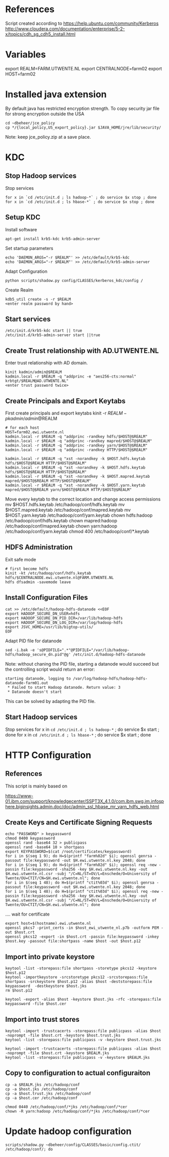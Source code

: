
# References
Script created according to
https://help.ubuntu.com/community/Kerberos
http://www.cloudera.com/documentation/enterprise/5-2-x/topics/cdh_sg_cdh5_install.html

# Variables
export REALM=FARM.UTWENTE.NL
export CENTRALNODE=farm02
export HOST=farm02

# Installed java extension
By default java has restricted encryption strength. To copy security jar file for strong encryption outside the USA
<On every node>
  
    cd ~dbeheer/jce_policy
    cp */{local_policy,US_export_policy}.jar $JAVA_HOME/jre/lib/security/

Note: keep jce_policy.zip at a save place.

# KDC

## Stop Hadoop services
Stop services

    for x in `cd /etc/init.d ; ls hadoop-*` ; do service $x stop ; done
    for x in `cd /etc/init.d ; ls hbase-*` ; do service $x stop ; done

## Setup KDC
Install software

    apt-get install krb5-kdc krb5-admin-server

Set startup parameters

    echo 'DAEMON_ARGS="-r $REALM"' >> /etc/default/krb5-kdc
    echo 'DAEMON_ARGS="-r $REALM"' >> /etc/default/krb5-admin-server

Adapt Configuration

    python scripts/shadow.py config/CLASSES/kerberos_kdc/config /

Create Realm

    kdb5_util create -s -r $REALM
    <enter realm password by hand> 
    
## Start services

    /etc/init.d/krb5-kdc start || true
    /etc/init.d/krb5-admin-server start ||true

## Create Trust relationship with AD.UTWENTE.NL
Enter trust relationship with AD domain.

    kinit kadmin/admin@$REALM
    kadmin.local -r $REALM -q "addprinc -e "aes256-cts:normal" krbtgt/$REALM@AD.UTWENTE.NL"
    <enter trust password twice>

## Create Principals and Export Keytabs
First create principals and export keytabs
<on kdc server>
    kinit -r $REALM -p kadmin/admin@$REALM
    <enter new password>

    # for each host 
    HOST=farm02.ewi.utwente.nl
    kadmin.local -r $REALM -q "addprinc -randkey hdfs/$HOST@$REALM"
    kadmin.local -r $REALM -q "addprinc -randkey mapred/$HOST@$REALM"
    kadmin.local -r $REALM -q "addprinc -randkey yarn/$HOST@$REALM"
    kadmin.local -r $REALM -q "addprinc -randkey HTTP/$HOST@$REALM"

    kadmin.local -r $REALM -q "xst -norandkey -k $HOST.hdfs.keytab hdfs/$HOST@$REALM HTTP/$HOST@$REALM"
    kadmin.local -r $REALM -q "xst -norandkey -k $HOST.hdfs.keytab hdfs/$HOST@$REALM HTTP/$HOST@$REALM"
    kadmin.local -r $REALM -q "xst -norandkey -k $HOST.mapred.keytab mapred/$HOST@$REALM HTTP/$HOST@$REALM"
    kadmin.local -r $REALM -q "xst -norandkey -k $HOST.yarn.keytab mapred/$HOST@$REALM yarn/$HOST@$REALM HTTP/$HOST@$REALM"

Move every keytab to the correct location and change access permissions
<on each server>
    mv $HOST.hdfs.keytab /etc/hadoop/conf/hdfs.keytab
    mv $HOST.mapred.keytab /etc/hadoop/conf/mapred.keytab
    mv $HOST.yarn.keytab /etc/hadoop/conf/yarn.keytab
    chown hdfs:hadoop /etc/hadoop/conf/hdfs.keytab
    chown mapred:hadoop /etc/hadoop/conf/mapred.keytab
    chown yarn:hadoop /etc/hadoop/conf/yarn.keytab
    chmod 400 /etc/hadoop/conf/*.keytab

## HDFS Administration 
Exit safe mode

    # first become hdfs
    kinit -kt /etc/hadoop/conf/hdfs.keytab hdfs/$CENTRALNODE.ewi.utwente.nl@FARM.UTWENTE.NL
    hdfs dfsadmin -savemode leave

## Install Configuration Files
<on each datanode>
  
    cat >> /etc/default/hadoop-hdfs-datanode <<EOF
    export HADOOP_SECURE_DN_USER=hdfs
    export HADOOP_SECURE_DN_PID_DIR=/var/lib/hadoop-hdfs
    export HADOOP_SECURE_DN_LOG_DIR=/var/log/hadoop-hdfs
    export JSVC_HOME=/usr/lib/bigtop-utils/
    EOF 
    
Adapt PID file for datanode
    
    sed -i.bak -e 's@PIDFILE=".*"@PIDFILE="/var/lib/hadoop-hdfs/hadoop_secure_dn.pid"@g' /etc/init.d/hadoop-hdfs-datanode

Note: without chaning the PID file, starting a datanode would succeed but the controlling script would return an error:
```
starting datanode, logging to /var/log/hadoop-hdfs/hadoop-hdfs-datanode-farm01.out
 * Failed to start Hadoop datanode. Return value: 3
 * Datanode doesn't start
```
This can be solved by adapting the PID file.

## Start Hadoop services
Stop services
    for x in `cd /etc/init.d ; ls hadoop-*` ; do service $x start ; done
    for x in `cd /etc/init.d ; ls hbase-*` ; do service $x start ; done

# HTTP Configuration

## References
This script is mainly based on 

https://www-01.ibm.com/support/knowledgecenter/SSPT3X_4.1.0/com.ibm.swg.im.infosphere.biginsights.admin.doc/doc/admin_ssl_hbase_mr_yarn_hdfs_web.html

## Create Keys and Certificate Signing Requests

    echo "PASSWORD" > keypassword
    chmod 0400 keypassword
    openssl rand -base64 32 > publicpass
    openssl rand -base64 10 > shortpass
    export KEYPASSWORD=$(cat /root/certificates/keypassword)
    for i in $(seq 1 9); do H=$(printf "farm%02d" $i); openssl genrsa -passout file:keypassword -out $H.ewi.utwente.nl.key 2048; done
    for i in $(seq 1 9); do H=$(printf "farm%02d" $i); openssl req -new -passin file:keypassword -sha256 -key $H.ewi.utwente.nl.key -out $H.ewi.utwente.nl.csr -subj "/C=NL/ST=OV/L=Enschede/O=University of Twente/OU=CTIT/CN=$H.ewi.utwente.nl"; done
    for i in $(seq 1 48); do H=$(printf "ctit%03d" $i); openssl genrsa -passout file:keypassword -out $H.ewi.utwente.nl.key 2048; done
    for i in $(seq 1 48); do H=$(printf "ctit%03d" $i); openssl req -new -passin file:keypassword -sha256 -key $H.ewi.utwente.nl.key -out $H.ewi.utwente.nl.csr -subj "/C=NL/ST=OV/L=Enschede/O=University of Twente/OU=CTIT/CN=$H.ewi.utwente.nl"; done

.... wait for certificate

    export host=$(hostname).ewi.utwente.nl
    openssl pkcs7 -print_certs -in $host_ewi_utwente_nl.p7b -outform PEM -out $host.crt
    openssl pkcs12 -export -in $host.crt -passin file:keypassword -inkey $host.key -passout file:shortpass -name $host -out $host.p12

## Import into private keystore
    keytool -list -storepass:file shortpass -storetype pkcs12 -keystore $host.p12 
    keytool -importkeystore -srcstoretype pkcs12 -srcstorepass:file shortpass -srckeystore $host.p12 -alias $host -deststorepass:file keypassword  -destkeystore $host.jks
    rm $host.p12

    keytool -export -alias $host -keystore $host.jks -rfc -storepass:file keypassword -file $host.cer

## Import into trust stores
    keytool -import -trustcacerts -storepass:file publicpass -alias $host -noprompt -file $host.crt -keystore $host.trust.jks
    keytool -list -storepass:file publicpass -v -keystore $host.trust.jks

    keytool -import -trustcacerts -storepass:file publicpass -alias $host -noprompt -file $host.crt -keystore $REALM.jks
    keytool -list -storepass:file publicpass -v -keystore $REALM.jks 

## Copy to configuration to actual configuraiton
    cp -a $REALM.jks /etc/hadoop/conf
    cp -a $host.jks /etc/hadoop/conf
    cp -a $host.trust.jks /etc/hadoop/conf
    cp -a $host.cer /etc/hadoop/conf

    chmod 0440 /etc/hadoop/conf/*jks /etc/hadoop/conf/*cer
    chown -R yarn:hadoop /etc/hadoop/conf/*jks /etc/hadoop/conf/*cer

# Update hadoop configuration
    scripts/shadow.py ~dbeheer/config/CLASSES/basic/config.ctit/ /etc/hadoop/conf/; do 
